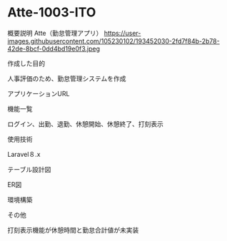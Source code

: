 # Atte-1003-ITO

概要説明
Atte（勤怠管理アプリ）
https://user-images.githubusercontent.com/105230102/193452030-2fd7f84b-2b78-42de-8bcf-0dd4bd19e0f3.jpeg


作成した目的

人事評価のため、勤怠管理システムを作成




アプリケーションURL



機能一覧


ログイン、出勤、退勤、休憩開始、休憩終了、打刻表示




使用技術

Laravel８.x


テーブル設計図


ER図


環境構築


その他

打刻表示機能が休憩時間と勤怠合計値が未実装
